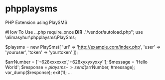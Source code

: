 # phpplaysms
PHP Extension using PlaySMS

#How To Use
...php
require_once __DIR__ ."/vendor/autoload.php";
use \alimasyhur\phpplaysms\PlaySms;

$playsms = new PlaySms([
    'url' => 'http://example.com/index.php',
    'user' => 'youruser',
    'token' => 'yourtoken'
]);

$arrNumber = ['+628xxxxxxx','+628xyxyxyxxy''];
$message = 'Hello World';
$response = $playsms->send($arrNumber, #message);
var_dump($response);
exit(1);
...